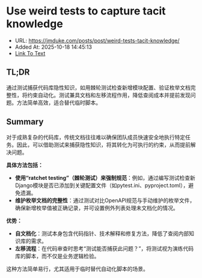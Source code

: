 # Use weird tests to capture tacit knowledge
- URL: https://jmduke.com/posts/post/weird-tests-tacit-knowledge/
- Added At: 2025-10-18 14:45:13
- [Link To Text](2025-10-18-use-weird-tests-to-capture-tacit-knowledge_raw.md)

## TL;DR
通过测试捕获代码库隐性知识，如用棘轮测试检查新增模块配置、验证枚举文档完整性，将约束自动化。测试兼具文档和左移流程作用，降低查阅成本并提前发现问题。方法简单高效，适合替代临时脚本。

## Summary
对于成熟复杂的代码库，传统文档往往难以确保团队成员快速安全地执行特定任务。因此，可以借助测试来捕获隐性知识，将其转化为可执行的约束，从而提前解决问题。

**具体方法包括：**
- **使用“ratchet testing”（棘轮测试）来强制规范**：例如，通过编写测试检查新Django模块是否已添加到关键配置文件（如pytest.ini、pyproject.toml），避免遗漏。
- **维护枚举文档的完整性**：通过测试对比OpenAPI规范与手动维护的枚举文件，确保新增枚举值被正确记录，并可设置例外列表处理未文档化的情况。

**优势：**
- **自文档化**：测试本身包含代码指针、技术解释和修复方法，降低了查阅内部知识库的需求。
- **左移流程**：在代码审查时思考“测试能否捕获此问题？”，将测试视为演练代码库的脚本，而不仅是业务逻辑检验。

这种方法简单易行，尤其适用于临时替代自动化脚本的场景。
